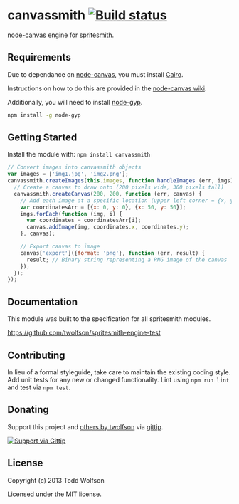 # canvassmith [![Build status](https://travis-ci.org/twolfson/canvassmith.png?branch=master)](https://travis-ci.org/twolfson/canvassmith)

[node-canvas][canvas] engine for [spritesmith][].

[canvas]: https://github.com/Automattic/node-canvas
[spritesmith]: https://github.com/Ensighten/spritesmith

## Requirements
Due to dependance on [node-canvas][canvas], you must install [Cairo][].

Instructions on how to do this are provided in the [node-canvas wiki][canvas-wiki].

Additionally, you will need to install [node-gyp][].

[Cairo]: http://cairographics.org/
[canvas-wiki]: https://github.com/Automattic/node-canvas/wiki/_pages
[node-gyp]: https://github.com/nodejs/node-gyp

```bash
npm install -g node-gyp
```

## Getting Started
Install the module with: `npm install canvassmith`

```javascript
// Convert images into canvassmith objects
var images = ['img1.jpg', 'img2.png'];
canvassmith.createImages(this.images, function handleImages (err, imgs) {
  // Create a canvas to draw onto (200 pixels wide, 300 pixels tall)
  canvassmith.createCanvas(200, 200, function (err, canvas) {
    // Add each image at a specific location (upper left corner = {x, y})
    var coordinatesArr = [{x: 0, y: 0}, {x: 50, y: 50}];
    imgs.forEach(function (img, i) {
      var coordinates = coordinatesArr[i];
      canvas.addImage(img, coordinates.x, coordinates.y);
    }, canvas);

    // Export canvas to image
    canvas['export']({format: 'png'}, function (err, result) {
      result; // Binary string representing a PNG image of the canvas
    });
  });
});
```

## Documentation
This module was built to the specification for all spritesmith modules.

https://github.com/twolfson/spritesmith-engine-test

## Contributing
In lieu of a formal styleguide, take care to maintain the existing coding style. Add unit tests for any new or changed functionality. Lint using `npm run lint` and test via `npm test`.

## Donating
Support this project and [others by twolfson][gittip] via [gittip][].

[![Support via Gittip][gittip-badge]][gittip]

[gittip-badge]: https://rawgithub.com/twolfson/gittip-badge/master/dist/gittip.png
[gittip]: https://www.gittip.com/twolfson/

## License
Copyright (c) 2013 Todd Wolfson

Licensed under the MIT license.
